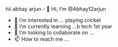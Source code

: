 hii abhay arjun - 👋 Hi, I’m @Abhay12arjun
- 👀 I’m interested in ... playing cricket
- 🌱 I’m currently learning ...b tech 1st year
- 💞️ I’m looking to collaborate on ...
- 📫 How to reach me ...

<!---
Abhay12arjun/Abhay12arjun is a ✨ special ✨ repository because its `README.md` (this file) appears on your GitHub profile.
You can click the Preview link to take a look at your changes.
--->
